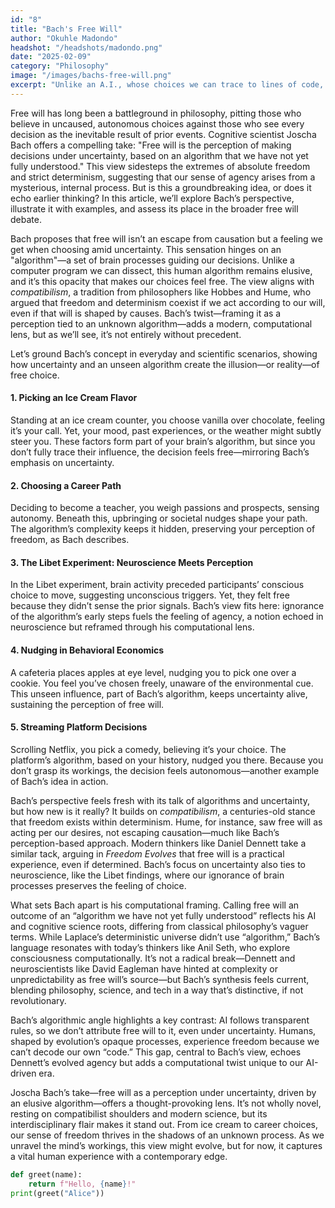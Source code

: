 ```yaml
---
id: "8"
title: "Bach's Free Will"
author: "Okuhle Madondo"
headshot: "/headshots/madondo.png"
date: "2025-02-09"
category: "Philosophy"
image: "/images/bachs-free-will.png"
excerpt: "Unlike an A.I., whose choices we can trace to lines of code, humans could be operating on a process so tangled that its very mystery might be why we feel free."
---
```


Free will has long been a battleground in philosophy, pitting those who believe in uncaused, autonomous choices against those who see every decision as the inevitable result of prior events. Cognitive scientist Joscha Bach offers a compelling take: "Free will is the perception of making decisions under uncertainty, based on an algorithm that we have not yet fully understood." This view sidesteps the extremes of absolute freedom and strict determinism, suggesting that our sense of agency arises from a mysterious, internal process. But is this a groundbreaking idea, or does it echo earlier thinking? In this article, we’ll explore Bach’s perspective, illustrate it with examples, and assess its place in the broader free will debate.

Bach proposes that free will isn’t an escape from causation but a feeling we get when choosing amid uncertainty. This sensation hinges on an "algorithm"—a set of brain processes guiding our decisions. Unlike a computer program we can dissect, this human algorithm remains elusive, and it’s this opacity that makes our choices feel free. The view aligns with *compatibilism*, a tradition from philosophers like Hobbes and Hume, who argued that freedom and determinism coexist if we act according to our will, even if that will is shaped by causes. Bach’s twist—framing it as a perception tied to an unknown algorithm—adds a modern, computational lens, but as we’ll see, it’s not entirely without precedent.

Let’s ground Bach’s concept in everyday and scientific scenarios, showing how uncertainty and an unseen algorithm create the illusion—or reality—of free choice.

#### 1. Picking an Ice Cream Flavor
Standing at an ice cream counter, you choose vanilla over chocolate, feeling it’s your call. Yet, your mood, past experiences, or the weather might subtly steer you. These factors form part of your brain’s algorithm, but since you don’t fully trace their influence, the decision feels free—mirroring Bach’s emphasis on uncertainty.

#### 2. Choosing a Career Path
Deciding to become a teacher, you weigh passions and prospects, sensing autonomy. Beneath this, upbringing or societal nudges shape your path. The algorithm’s complexity keeps it hidden, preserving your perception of freedom, as Bach describes.

#### 3. The Libet Experiment: Neuroscience Meets Perception
In the Libet experiment, brain activity preceded participants’ conscious choice to move, suggesting unconscious triggers. Yet, they felt free because they didn’t sense the prior signals. Bach’s view fits here: ignorance of the algorithm’s early steps fuels the feeling of agency, a notion echoed in neuroscience but reframed through his computational lens.

#### 4. Nudging in Behavioral Economics
A cafeteria places apples at eye level, nudging you to pick one over a cookie. You feel you’ve chosen freely, unaware of the environmental cue. This unseen influence, part of Bach’s algorithm, keeps uncertainty alive, sustaining the perception of free will.

#### 5. Streaming Platform Decisions
Scrolling Netflix, you pick a comedy, believing it’s your choice. The platform’s algorithm, based on your history, nudged you there. Because you don’t grasp its workings, the decision feels autonomous—another example of Bach’s idea in action.


Bach’s perspective feels fresh with its talk of algorithms and uncertainty, but how new is it really? It builds on *compatibilism*, a centuries-old stance that freedom exists within determinism. Hume, for instance, saw free will as acting per our desires, not escaping causation—much like Bach’s perception-based approach. Modern thinkers like Daniel Dennett take a similar tack, arguing in *Freedom Evolves* that free will is a practical experience, even if determined. Bach’s focus on uncertainty also ties to neuroscience, like the Libet findings, where our ignorance of brain processes preserves the feeling of choice.

What sets Bach apart is his computational framing. Calling free will an outcome of an “algorithm we have not yet fully understood” reflects his AI and cognitive science roots, differing from classical philosophy’s vaguer terms. While Laplace’s deterministic universe didn’t use “algorithm,” Bach’s language resonates with today’s thinkers like Anil Seth, who explore consciousness computationally. It’s not a radical break—Dennett and neuroscientists like David Eagleman have hinted at complexity or unpredictability as free will’s source—but Bach’s synthesis feels current, blending philosophy, science, and tech in a way that’s distinctive, if not revolutionary.

Bach’s algorithmic angle highlights a key contrast: AI follows transparent rules, so we don’t attribute free will to it, even under uncertainty. Humans, shaped by evolution’s opaque processes, experience freedom because we can’t decode our own “code.” This gap, central to Bach’s view, echoes Dennett’s evolved agency but adds a computational twist unique to our AI-driven era.

Joscha Bach’s take—free will as a perception under uncertainty, driven by an elusive algorithm—offers a thought-provoking lens. It’s not wholly novel, resting on compatibilist shoulders and modern science, but its interdisciplinary flair makes it stand out. From ice cream to career choices, our sense of freedom thrives in the shadows of an unknown process. As we unravel the mind’s workings, this view might evolve, but for now, it captures a vital human experience with a contemporary edge.

```python
def greet(name):
    return f"Hello, {name}!"
print(greet("Alice"))
```